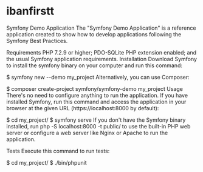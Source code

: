 # ibanfirstt
Symfony Demo Application
The "Symfony Demo Application" is a reference application created to show how to develop applications following the Symfony Best Practices.

Requirements
PHP 7.2.9 or higher;
PDO-SQLite PHP extension enabled;
and the usual Symfony application requirements.
Installation
Download Symfony to install the symfony binary on your computer and run this command:

$ symfony new --demo my_project
Alternatively, you can use Composer:

$ composer create-project symfony/symfony-demo my_project
Usage
There's no need to configure anything to run the application. If you have installed Symfony, run this command and access the application in your browser at the given URL (https://localhost:8000 by default):

$ cd my_project/
$ symfony serve
If you don't have the Symfony binary installed, run php -S localhost:8000 -t public/ to use the built-in PHP web server or configure a web server like Nginx or Apache to run the application.

Tests
Execute this command to run tests:

$ cd my_project/
$ ./bin/phpunit
